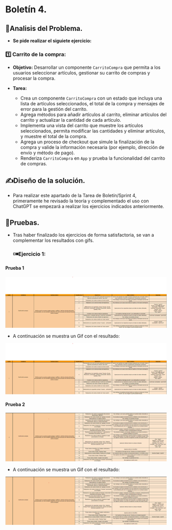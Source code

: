 # Boletín 4.
## 🔎Analisis del Problema.
- **Se pide realizar el siguiete ejercicio:**

 ###  1️⃣ Carrito de la compra:
- **Objetivo:** Desarrollar un componente `CarritoCompra` que permita a los usuarios seleccionar artículos, gestionar su carrito de compras y procesar la compra.

- **Tarea:** 
  - Crea un componente `CarritoCompra` con un estado que incluya una lista de artículos seleccionados, el total de la compra y mensajes de error para la gestión del carrito.
  - Agrega métodos para añadir artículos al carrito, eliminar artículos del carrito y actualizar la cantidad de cada artículo.
  - Implementa una vista del carrito que muestre los artículos seleccionados, permita modificar las cantidades y eliminar artículos, y muestre el total de la compra.
  - Agrega un proceso de checkout que simule la finalización de la compra y valide la información necesaria (por ejemplo, dirección de envío y método de pago).
  - Renderiza `CarritoCompra` en `App` y prueba la funcionalidad del carrito de compras.


## ✍Diseño de la solución.
- Para realizar este apartado de la Tarea de Boletín/Sprint 4, primeramente he revisado la teoría y complementado el uso con ChatGPT se empezará a realizar los ejercicios indicados anteriormente.
## 🧾Pruebas.
- Tras haber finalizado los ejercicios de forma satisfactoria, se van a complementar los resultados con gifs.

  ### ◽◾Ejercicio 1:

#### Prueba 1
![Excel Ejercicio](https://github.com/JoseAntonioSegura/Imagenes/blob/d67985f1e9879638bff8a3e1691ab273d159b9af/T2-Sprint4-1.png)
  -  A continuación se muestra un Gif con el resultado:

![Ejercicio](https://github.com/JoseAntonioSegura/Imagenes/blob/455ddef693b0d555368bd542363941a478b2accb/T2-Sprint4-1.png)

#### Prueba 2
![Excel Ejercicio](https://github.com/JoseAntonioSegura/Imagenes/blob/d67985f1e9879638bff8a3e1691ab273d159b9af/T2-Sprint4-2.png)
  -  A continuación se muestra un Gif con el resultado:

![Ejercicio](https://github.com/JoseAntonioSegura/Imagenes/blob/455ddef693b0d555368bd542363941a478b2accb/T2-Sprint4-2.png)
